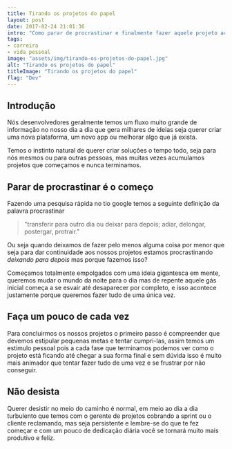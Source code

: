 ```yaml
---
title: Tirando os projetos do papel
layout: post
date: 2017-02-24 21:01:36
intro: "Como parar de procrastinar e finalmente fazer aquele projeto acontecer."
tags:
- carreira
- vida pessoal
image: "assets/img/tirando-os-projetos-do-papel.jpg"
alt: "Tirando os projetos do papel"
titleImage: "Tirando os projetos do papel"
flag: "Dev"
---
```


## Introdução

Nós desenvolvedores geralmente temos um fluxo muito grande de informação no nosso dia a dia que gera milhares de ideias seja querer criar uma nova plataforma, um novo app ou melhorar algo que já exista.

Temos o instinto natural de querer criar soluções o tempo todo, seja para nós mesmos ou para outras pessoas, mas muitas vezes acumulamos projetos que começamos e nunca terminamos.

## Parar de procrastinar é o começo

Fazendo uma pesquisa rápida no tio google temos a seguinte definição da palavra procrastinar
<blockquote cite="http://google.com.br">
	<p>"transferir para outro dia ou deixar para depois; adiar, delongar, postergar, protrair."</p>
</blockquote>

Ou seja quando deixamos de fazer pelo menos alguma coisa por menor que seja para dar continuidade aos nossos projetos estamos procrastinando <em>deixando para depois</em> mas porque fazemos isso?

Começamos totalmente empolgados com uma ideia gigantesca em mente, queremos mudar o mundo da noite para o dia mas de repente aquele gás inicial começa a se esvair até desaparecer por completo, e isso acontece justamente porque queremos fazer tudo de uma única vez.

## Faça um pouco de cada vez

Para concluirmos os nossos projetos o primeiro passo é compreender que devemos estipular pequenas metas e tentar cumpri-las, assim temos um estimulo pessoal pois a cada fase que terminamos podemos ver como o projeto está ficando até chegar a sua forma final e sem dúvida isso é muito mais animador que tentar fazer tudo de uma vez e se frustrar por não conseguir.

## Não desista

Querer desistir no meio do caminho é normal, em meio ao dia a dia turbulento que temos com o gerente de projetos cobrando a sprint ou o cliente reclamando, mas seja persistente e lembre-se do que te fez começar e com um pouco de dedicação diária você se tornará muito mais produtivo e feliz.
